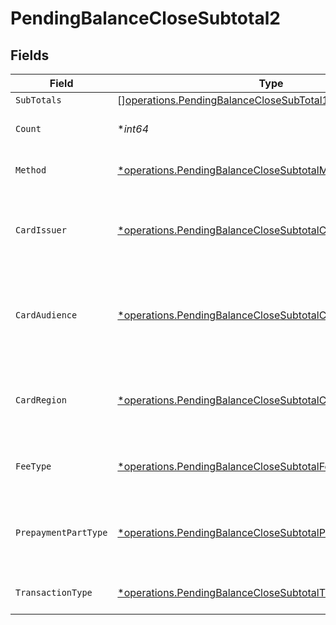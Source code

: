 # PendingBalanceCloseSubtotal2


## Fields

| Field                                                                                                                                   | Type                                                                                                                                    | Required                                                                                                                                | Description                                                                                                                             | Example                                                                                                                                 |
| --------------------------------------------------------------------------------------------------------------------------------------- | --------------------------------------------------------------------------------------------------------------------------------------- | --------------------------------------------------------------------------------------------------------------------------------------- | --------------------------------------------------------------------------------------------------------------------------------------- | --------------------------------------------------------------------------------------------------------------------------------------- |
| `SubTotals`                                                                                                                             | [][operations.PendingBalanceCloseSubTotal1](../../models/operations/pendingbalanceclosesubtotal1.md)                                    | :heavy_minus_sign:                                                                                                                      | N/A                                                                                                                                     |                                                                                                                                         |
| `Count`                                                                                                                                 | **int64*                                                                                                                                | :heavy_minus_sign:                                                                                                                      | Number of transactions of this type                                                                                                     | 50                                                                                                                                      |
| `Method`                                                                                                                                | [*operations.PendingBalanceCloseSubtotalMethod2](../../models/operations/pendingbalanceclosesubtotalmethod2.md)                         | :heavy_minus_sign:                                                                                                                      | Payment type of the transactions                                                                                                        | creditcard                                                                                                                              |
| `CardIssuer`                                                                                                                            | [*operations.PendingBalanceCloseSubtotalCardIssuer2](../../models/operations/pendingbalanceclosesubtotalcardissuer2.md)                 | :heavy_minus_sign:                                                                                                                      | In case of payments transactions with card, the card issuer will be available                                                           | amex                                                                                                                                    |
| `CardAudience`                                                                                                                          | [*operations.PendingBalanceCloseSubtotalCardAudience2](../../models/operations/pendingbalanceclosesubtotalcardaudience2.md)             | :heavy_minus_sign:                                                                                                                      | In case of payments trnsactions with card, the card audience will be available.                                                         | other                                                                                                                                   |
| `CardRegion`                                                                                                                            | [*operations.PendingBalanceCloseSubtotalCardRegion2](../../models/operations/pendingbalanceclosesubtotalcardregion2.md)                 | :heavy_minus_sign:                                                                                                                      | In case of payments transactions with card, the card region will be available.                                                          | domestic                                                                                                                                |
| `FeeType`                                                                                                                               | [*operations.PendingBalanceCloseSubtotalFeeType2](../../models/operations/pendingbalanceclosesubtotalfeetype2.md)                       | :heavy_minus_sign:                                                                                                                      | Present when the transaction represents a fee.                                                                                          | payment-fee                                                                                                                             |
| `PrepaymentPartType`                                                                                                                    | [*operations.PendingBalanceCloseSubtotalPrepaymentPartType2](../../models/operations/pendingbalanceclosesubtotalprepaymentparttype2.md) | :heavy_minus_sign:                                                                                                                      | Prepayment part: fee itself, reimbursement, discount, VAT or rounding compensation.                                                     | fee                                                                                                                                     |
| `TransactionType`                                                                                                                       | [*operations.PendingBalanceCloseSubtotalTransactionType2](../../models/operations/pendingbalanceclosesubtotaltransactiontype2.md)       | :heavy_minus_sign:                                                                                                                      | Represents the transaction type                                                                                                         | payment                                                                                                                                 |